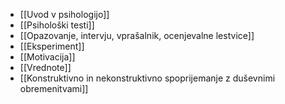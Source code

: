 - [[Uvod v psihologijo]]
- [[Psihološki testi]]
- [[Opazovanje, intervju, vprašalnik, ocenjevalne lestvice]]
- [[Eksperiment]]
- [[Motivacija]]
- [[Vrednote]]
- [[Konstruktivno in nekonstruktivno spoprijemanje z duševnimi obremenitvami]]